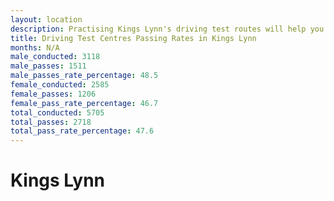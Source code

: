```yaml
---
layout: location
description: Practising Kings Lynn's driving test routes will help you become more confident in your gear-changing abilities.
title: Driving Test Centres Passing Rates in Kings Lynn
months: N/A
male_conducted: 3118
male_passes: 1511
male_passes_rate_percentage: 48.5
female_conducted: 2585
female_passes: 1206
female_pass_rate_percentage: 46.7
total_conducted: 5705
total_passes: 2718
total_pass_rate_percentage: 47.6
---
```


# Kings Lynn
